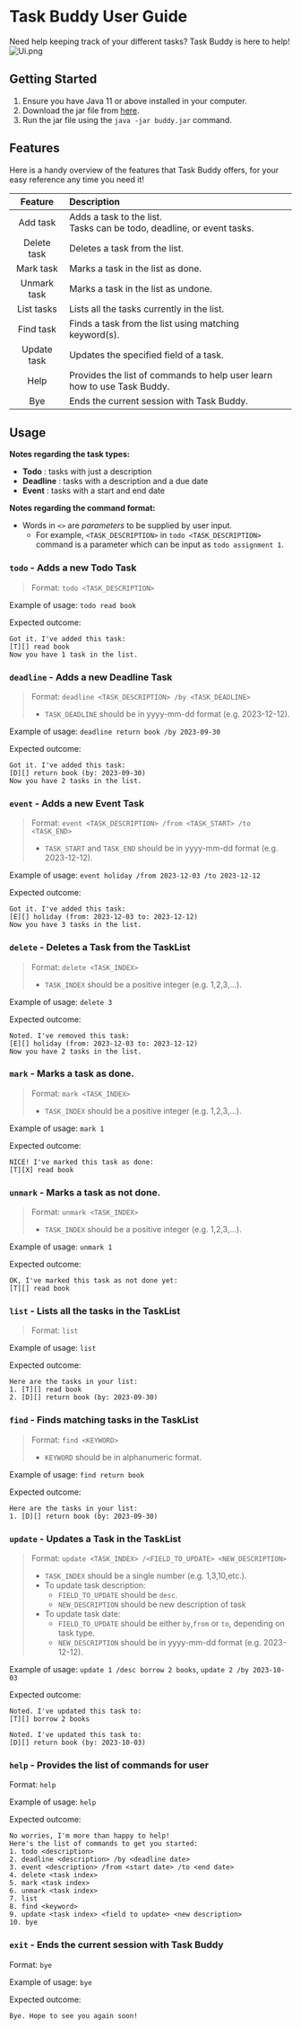 # Task Buddy User Guide

Need help keeping track of your different tasks? Task Buddy is here to help!
![Ui.png](Ui.png)

## Getting Started
1. Ensure you have Java 11 or above installed in your computer.
2. Download the jar file from [here](https://github.com/miljyy/ip/releases).
3. Run the jar file using the `java -jar buddy.jar` command.

## Features
Here is a handy overview of the features that Task Buddy offers, for your easy reference 
any time you need it!

|   Feature   | Description                                                               |
|:-----------:|:--------------------------------------------------------------------------|
|  Add task   | Adds a task to the list.<br/>Tasks can be todo, deadline, or event tasks. |
| Delete task | Deletes a task from the list.                                             |
|  Mark task  | Marks a task in the list as done.                                         |
| Unmark task | Marks a task in the list as undone.                                       |
| List tasks  | Lists all the tasks currently in the list.                                |
|  Find task  | Finds a task from the list using matching keyword(s).                     |
| Update task | Updates the specified field of a task.                                    |
|    Help     | Provides the list of commands to help user learn how to use Task Buddy.   |
|     Bye     | Ends the current session with Task Buddy.                                 |


## Usage
**Notes regarding the task types:**
* **Todo** : tasks with just a description
* **Deadline** : tasks with a description and a due date
* **Event** : tasks with a start and end date

**Notes regarding the command format:**
* Words in `<>` are _parameters_ to be supplied by user input.
  * For example, `<TASK_DESCRIPTION>` in `todo <TASK_DESCRIPTION>` command is a parameter which can be input as
    `todo assignment 1`.

### `todo` - Adds a new Todo Task

> Format: `todo <TASK_DESCRIPTION>`

Example of usage: 
`todo read book`

Expected outcome:
```
Got it. I've added this task:
[T][] read book
Now you have 1 task in the list.
```


### `deadline` - Adds a new Deadline Task

> Format: `deadline <TASK_DESCRIPTION> /by <TASK_DEADLINE>`
> * `TASK_DEADLINE` should be in yyyy-mm-dd format (e.g. 2023-12-12).

Example of usage:
`deadline return book /by 2023-09-30`

Expected outcome:
```
Got it. I've added this task:
[D][] return book (by: 2023-09-30)
Now you have 2 tasks in the list.
```


### `event` - Adds a new Event Task

> Format: `event <TASK_DESCRIPTION> /from <TASK_START> /to <TASK_END>`
> * `TASK_START` and `TASK_END` should be in yyyy-mm-dd format (e.g. 2023-12-12).

Example of usage:
`event holiday /from 2023-12-03 /to 2023-12-12`

Expected outcome:
```
Got it. I've added this task:
[E][] holiday (from: 2023-12-03 to: 2023-12-12)
Now you have 3 tasks in the list.
```


### `delete` - Deletes a Task from the TaskList

> Format: `delete <TASK_INDEX>`
> * `TASK_INDEX` should be a positive integer (e.g. 1,2,3,...).

Example of usage:
`delete 3`

Expected outcome:
```
Noted. I've removed this task:
[E][] holiday (from: 2023-12-03 to: 2023-12-12)
Now you have 2 tasks in the list.
```


### `mark` - Marks a task as done.

> Format: `mark <TASK_INDEX>`
> * `TASK_INDEX` should be a positive integer (e.g. 1,2,3,...).

Example of usage:
`mark 1`

Expected outcome:
```
NICE! I've marked this task as done:
[T][X] read book
```


### `unmark` - Marks a task as not done.

> Format: `unmark <TASK_INDEX>`
> * `TASK_INDEX` should be a positive integer (e.g. 1,2,3,...).

Example of usage:
`unmark 1`

Expected outcome:
```
OK, I've marked this task as not done yet:
[T][] read book
```


### `list` - Lists all the tasks in the TaskList

> Format: `list`

Example of usage:
`list`

Expected outcome:
```
Here are the tasks in your list:
1. [T][] read book
2. [D][] return book (by: 2023-09-30)
```


### `find` - Finds matching tasks in the TaskList

> Format: `find <KEYWORD>`
> * `KEYWORD` should be in alphanumeric format.

Example of usage:
`find return book`

Expected outcome:
```
Here are the tasks in your list:
1. [D][] return book (by: 2023-09-30)
```


### `update` - Updates a Task in the TaskList

> Format: `update <TASK_INDEX> /<FIELD_TO_UPDATE> <NEW_DESCRIPTION>`
> * `TASK_INDEX` should be a single number (e.g. 1,3,10,etc.).
> * To update task description:
  >   * `FIELD_TO_UPDATE` should be `desc`.
  >   * `NEW_DESCRIPTION` should be new description of task
> * To update task date:
>     * `FIELD_TO_UPDATE` should be either `by`,`from` or `to`, depending on task type.
>     * `NEW_DESCRIPTION` should be in yyyy-mm-dd format (e.g. 2023-12-12).

Example of usage:
`update 1 /desc borrow 2 books`,
`update 2 /by 2023-10-03`

Expected outcome:
```
Noted. I've updated this task to:
[T][] borrow 2 books
```

```
Noted. I've updated this task to:
[D][] return book (by: 2023-10-03)
```

### `help` - Provides the list of commands for user

Format: `help`

Example of usage:
`help`

Expected outcome:

```
No worries, I'm more than happy to help!
Here's the list of commands to get you started:
1. todo <description>
2. deadline <description> /by <deadline date>
3. event <description> /from <start date> /to <end date>
4. delete <task index>
5. mark <task index>
6. unmark <task index>
7. list
8. find <keyword>
9. update <task index> <field to update> <new description>
10. bye
```


### `exit` - Ends the current session with Task Buddy

Format: `bye`

Example of usage:
`bye`

Expected outcome:

```
Bye. Hope to see you again soon!
```

